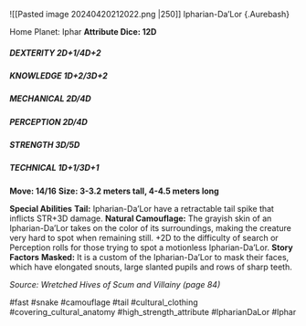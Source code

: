 ![[Pasted image 20240420212022.png |250]]
Ipharian-Da’Lor {.Aurebash}

Home Planet: Iphar
**Attribute Dice: 12D**
##### DEXTERITY 2D+1/4D+2
##### KNOWLEDGE 1D+2/3D+2
##### MECHANICAL 2D/4D
##### PERCEPTION 2D/4D
##### STRENGTH 3D/5D
##### TECHNICAL 1D+1/3D+1
**Move: 14/16**
**Size: 3-3.2 meters tall, 4-4.5 meters long**

**Special Abilities**
**Tail:** Ipharian-Da’Lor have a retractable tail spike that inflicts STR+3D damage.
**Natural Camouflage:** The grayish skin of an Ipharian-Da’Lor takes on the color of its surroundings, making the creature very hard to spot when remaining still. +2D to the difficulty of search or Perception rolls for those trying to spot a motionless Ipharian-Da’Lor.
**Story Factors**
**Masked:** It is a custom of the Ipharian-Da’Lor to mask their faces, which have elongated snouts, large slanted pupils and rows of sharp teeth.

*Source: Wretched Hives of Scum and Villainy (page 84)*

#fast #snake #camouflage #tail #cultural_clothing #covering_cultural_anatomy
#high_strength_attribute 
#IpharianDaLor #Iphar
